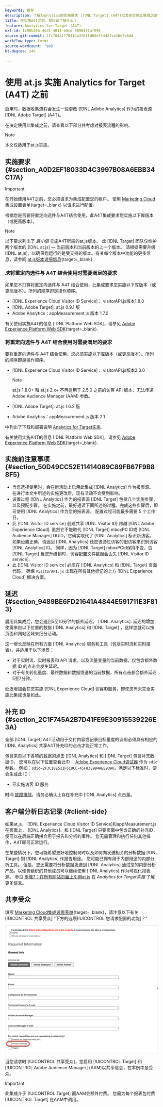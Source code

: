 ```yaml
---
keywords: 推荐
description: 了解Analytics的实施要求 [!DNL Target] (A4T)以及在实施此集成之前需要考虑的事项。
title: 在实施A4T之前，我应该了解什么？
feature: Analytics for Target (A4T)
exl-id: 1c98b20b-4dd1-4011-b0cd-5096471af095
source-git-commit: 2fc704a1779414a370ffd00ef5442fce36e7a5dd
workflow-type: tm+mt
source-wordcount: '988'
ht-degree: 24%

---
```


# 使用 at.js 实施 Analytics for Target (A4T) 之前

启用时，数据收集流程会发生一些更改 [!DNL Adobe Analytics] 作为的报表源 [!DNL Adobe Target] (A4T)。

在决定使用此集成之前，请查看以下部分并考虑对报表流程的影响。

>[!NOTE]
>
>本文仅适用于at.js实施。

## 实施要求 {#section_A0D2EF18033D4C3997B08A6EBB34C17A}

>[!IMPORTANT]
>
>在开始使用A4T之前，您必须请求为集成配置您的帐户。 使用 [Marketing Cloud集成设置表单](https://survey.adobe.com/jfe/form/SV_ekBHTLSoP5Zki2y){target=_blank} 以请求进行配置。

根据您是否要将重定向选件与A4T结合使用，此A4T集成要求您实施以下库版本（或更高版本）。

>[!NOTE]
>
>以下要求列出了 *最小值* 实施A4T所需的at.js版本。 此 [!DNL Target] 团队仅维护两个版本的 [!DNL at.js] — 当前版本和当前版本的上一个版本。 请根据需要升级 [!DNL at.js]，以确保您运行的是受支持的版本。有关每个版本中功能的更多信息，请参阅 [at.js版本详细信息](https://experienceleague.adobe.com/docs/target-dev/developer/client-side/at-js-implementation/target-atjs-versions.html){target=_blank}.

### *未*&#x200B;将重定向选件与 A4T 结合使用时需要满足的要求

如果您不打算将重定向选件与 A4T 结合使用，此集成要求您实施以下库版本（或更高版本）。所列的顺序即是操作顺序。

* [!DNL Experience Cloud Visitor ID Service]： visitorAPI.js版本1.8.0
* [!DNL Adobe Target]: at.js 0.9.1 版
* Adobe Analytics：appMeasurement.js 版本 1.7.0

有关使用实施A4T的信息 [!DNL Platform Web SDK]，请参见 [Adobe Experience Platform Web SDK](https://experienceleague.adobe.com/docs/target-dev/developer/client-side/aep-web-sdk.html){target=_blank}.

### 将重定向选件与 A4T 结合使用时需要满足的要求

要将重定向选件与 A4T 结合使用，您必须实施以下库版本（或更高版本）。所列的顺序即是操作顺序。

* [!DNL Experience Cloud Visitor ID Service]： visitorAPI.js版本2.3.0

   >[!NOTE]
   >
   >at.js 1.8.0+ 和 at.js 2.x+ 不再适用于 2.5.0 之前的访客 API 版本，无法传递 Adobe Audience Manager (AAM) 参数。

* [!DNL Adobe Target]: at.js 1.6.2 版

* Adobe Analytics：appMeasurement.js 版本 2.1

中列出了下载和部署说明 [Analytics for Target实施](/help/main/c-integrating-target-with-mac/a4t/a4timplementation.md).

有关使用实施A4T的信息 [!DNL Platform Web SDK]，请参见 [Adobe Experience Platform Web SDK](https://experienceleague.adobe.com/docs/target-dev/developer/client-side/aep-web-sdk.html){target=_blank}.

## 实施前注意事项 {#section_50D49CC52E11414089C89FB67F9B88F5}

* 当您选择使用时，会在新活动上启用此集成 [!DNL Analytics] 作为报表源。 在进行本文中所述的实施更改后，现有活动不会受到影响。
* 设置过程 [!DNL Analytics] 作为的报表源 [!DNL Target] 包括几个实施步骤，以及预配步骤。 在实施之前，最好通读下面所述的过程。完成这些步骤后，即可使用 [!DNL Analytics] 作为您的报表源。 配置过程可能最多需要 5 个工作日。
* 此 [!DNL Visitor ID service] 创建共享 [!DNL Visitor ID] 跨越 [!DNL Adobe Experience Cloud]. 虽然它不能取代 [!DNL Target] mboxPC ID或 [!DNL Audience Manager] UUID，它确实取代了 [!DNL Analytics] 标识新访客。 如果设置正确，请返回 [!DNL Analytics] 还应该通过访客的旧访客来识别访客 [!DNL Analytics] ID。 同样，因为 [!DNL Target] mboxPCid保持不变，否 [!DNL Target] 当您升级到时，访客配置文件数据会丢失 [!DNL Visitor ID service].
* 此 [!DNL Visitor ID service] 必须在 [!DNL Analytics] 和 [!DNL Target] 页面代码。 确保 `VisitorAPI.js` 出现在所有其他标记的上方 [!DNL Experience Cloud] 解决方案。

## 延迟 {#section_9489BE6FD21641A4844E591711E3F813}

启用此集成后，您会遇到5至10分钟的额外延迟。 [!DNL Analytics]. 延迟的增加使得来自以下位置的数据 [!DNL Analytics] 和 [!DNL Target] ，这样您就可以按页面和网站区域来细分活动。

这一增长反映在所有方面 [!DNL Analytics] 服务和工具（包括实时流和实时报表），并适用于以下场景：

* 对于实时流、实时报表和 API 请求，以及流量变量的当前数据，仅包含额外数据 ID 的点击会发生延迟。
* 对于有关转化量度、最终数据和数据馈送的当前数据，所有点击都会额外延迟5至7分钟。

延迟增加会在您实施 [!DNL Experience Cloud] 访客ID服务，即使您尚未完全实施此集成也是如此。

## 补充 ID {#section_2C1F745A2B7D41FE9E30915539226E3A}

全部 [!DNL Target] A4T活动用于交付内容或记录目标量度的调用必须具有相应的 [!DNL Analytics] 共享A4T补充ID的点击才能正常工作。

包含来自以下各项的数据的点击 [!DNL Analytics] 和 [!DNL Target] 包含补充数据ID。 您可以在以下位置查看此ID： [Adobe Experience Cloud调试器](https://experienceleague.adobe.com/docs/debugger/using/experience-cloud-debugger.html) 作为 `sdid` 参数。 例如：`sdid=2F3C18E511F618CC-45F83E994AEE93A0`。满足以下标准时，便会生成此 ID：

* 已实施访客 ID 服务

时间 [故障排除](/help/main/c-integrating-target-with-mac/a4t/c-a4t-troubleshooting/a4t-troubleshooting.md)，请务必确认上存在补充ID [!DNL Analytics] 点击量。

## 客户端分析日志记录 {#client-side}

如果at.js， [!DNL Experience Cloud Visitor ID Service]和appMeasurement.js在页面上， [!DNL Analytics]、和 [!DNL Target] 只要页面中包含正确的补充ID，便可以在后端正确拼合用于报告和分析的事件。 您无需管理和执行任何其他操作，A4T即可正常运行。

在某些情况下，您可能希望更好地控制何时以及如何向发送相关的分析数据 [!DNL Target] 到 [!DNL Analytics] 作报告用途。 您可能已拥有用于内部用途的内部分析工具。 但是，您还需要将分析数据发送到 [!DNL Analytics] 通过您的内部分析产品，以便贵组织的其他成员可以继续使用 [!DNL Analytics] 作为可视化报表源。 参见 [步骤7：在所有网站页面上引用at.js](/help/main/c-integrating-target-with-mac/a4t/a4timplementation.md#step7) 在 *Analytics for Target实施* 了解更多信息。

## 共享受众

填写 [Marketing Cloud集成设置表单](https://survey.adobe.com/jfe/form/SV_ekBHTLSoP5Zki2y){target=_blank}，请注意以下有关 [!UICONTROL 共享受众] “下方的选项[!UICONTROL 您请求配置的功能]？”

![申请表](/help/main/c-integrating-target-with-mac/a4t/assets/request-form.png)

当您请求时 [!UICONTROL 共享受众]，您启用 [!UICONTROL Target] 和 [!UICONTROL Adobe Audience Manager] (AAM)以共享信息，在本例中是受众。

>[!IMPORTANT]
>
>此集成介于 [!UICONTROL Target] 而AAM会额外付费。 您需为每个报表包付费 [!UICONTROL Target] 在AAM中调用。
